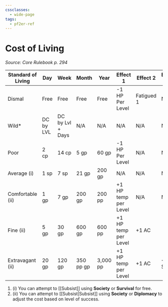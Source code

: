 ```yaml
---
cssclasses:
  - wide-page
tags:
  - pf2er-ref
---
```


# Cost of Living  
*Source: Core Rulebook p. 294*  

| Standard of Living | Day       | Week             | Month     | Year     | Effect 1              | Effect 2   | Effect 3 |
| ------------------ | --------- | ---------------- | --------- | -------- | --------------------- | ---------- | -------- |
| Dismal             | Free      | Free             | Free      | Free     | -1 HP Per Level       | Fatigued 1 | N/A      |
| Wild*              | DC by LVL | DC by Lvl + Days | N/A       | N/A      | N/A                   | N/A        | N/A      |
| Poor               | 2 cp      | 14 cp            | 5 gp      | 60 gp    | -1 HP Per Level       | N/A        | N/A      |
| Average (i)        | 1 sp      | 7 sp             | 21 gp     | 200 gp   | N/A                   | N/A        | N/A      |
| Comfortable (ii)   | 1 gp      | 7 gp             | 200 gp    | 200 pp   | +1  HP temp per Level | N/A        | N/A      |
| Fine (ii)          | 5 gp      | 30 gp            | 600 gp    | 600 pp   | +1  HP temp per Level | +1  AC     |          |
| Extravagant (ii)   | 20 gp     | 120 gp           | 350 pp gp | 3,000 pp | +1  HP temp per Level | +1  AC     | +1 Saves |

1. (i) You can attempt to [[Subsist]] using **Society** or **Survival** for free.
2. (ii) You can attempt to [[Subsist|Subsist]] using **Society** or **Diplomacy** to adjust the cost based on level of success. 